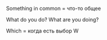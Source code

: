 
Something in common = что-то общее

What do you do?
What are you doing?

Which = когда есть выбор
W